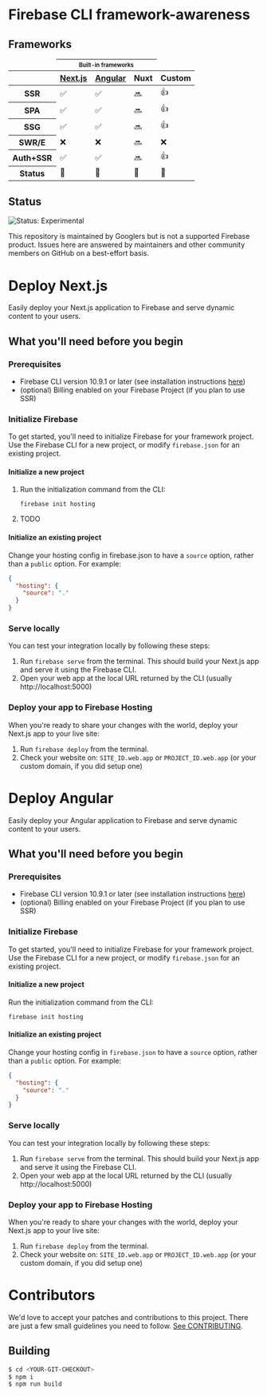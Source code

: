 # Firebase CLI framework-awareness

## Frameworks

<table>
    <thead>
        <tr><td></td><th colspan="3"><sub><sup>Built-in frameworks</sub></sup></th><td></td></tr>
        <tr>
            <th></th>
            <th><a href="#deploy-nextjs">Next.js</a></th>
            <th><a href="#deploy-angular">Angular</a></th>
            <th>Nuxt</th>
            <th>Custom</th>
        </tr>
    </thead>
    <tbody>
        <tr><th>SSR</th><td>✅</td><td>✅</td><td>🔜</td><td>👍</td></tr>
        <tr><th>SPA</th><td>✅</td><td>✅</td><td>🔜</td><td>👍</td></tr>
        <tr><th>SSG</th><td>✅</td><td>✅</td><td>🔜</td><td>👍</td></tr>
        <tr><th>SWR/E</th><td>❌</td><td>❌</td><td>🔜</td><td>❌</td></tr>
        <tr><th>Auth+SSR</th><td>✅</td><td>✅</td><td>🔜</td><td>👍</td></tr>
        <tr><th>Status</th><td>🔬</td><td>🔬</td><td>🔬</td><td>🔬</td></tr>
    </tbody>
</table>

## Status

![Status: Experimental](https://img.shields.io/badge/Status-Experimental-blue)

This repository is maintained by Googlers but is not a supported Firebase product. Issues here are answered by maintainers and other community members on GitHub on a best-effort basis.

# Deploy Next.js

Easily deploy your Next.js application to Firebase and serve dynamic content to your users.

## What you'll need before you begin

### Prerequisites
- Firebase CLI version 10.9.1 or later (see installation instructions [here](https://firebase.google.com/docs/cli))
- (optional) Billing enabled on your Firebase Project (if you plan to use SSR)

### Initialize Firebase
To get started, you'll need to initialize Firebase for your framework project. Use the Firebase CLI for a new project, or modify `firebase.json` for an existing project.

#### Initialize a new project

1. Run the initialization command from the CLI:
    ```shell
    firebase init hosting
    ```

1. TODO

#### Initialize an existing project

Change your hosting config in firebase.json to have a `source` option, rather than a `public` option. For example:

```json
{
  "hosting": {
    "source": "."
  }
}
```

### Serve locally

You can test your integration locally by following these steps:
1. Run `firebase serve` from the terminal. This should build your Next.js app and serve it using the Firebase CLI.
2. Open your web app at the local URL returned by the CLI (usually http://localhost:5000)

### Deploy your app to Firebase Hosting

When you're ready to share your changes with the world, deploy your Next.js app to your live site:
1. Run `firebase deploy` from the terminal.
2. Check your website on: `SITE_ID.web.app` or `PROJECT_ID.web.app` (or your custom domain, if you did setup one)

# Deploy Angular

Easily deploy your Angular application to Firebase and serve dynamic content to your users.

## What you'll need before you begin

### Prerequisites
- Firebase CLI version 10.9.1 or later (see installation instructions [here](https://firebase.google.com/docs/cli))
- (optional) Billing enabled on your Firebase Project (if you plan to use SSR)

### Initialize Firebase
To get started, you'll need to initialize Firebase for your framework project. Use the Firebase CLI for a new project, or modify `firebase.json` for an existing project.

#### Initialize a new project

Run the initialization command from the CLI:

```shell
firebase init hosting
```

#### Initialize an existing project

Change your hosting config in `firebase.json` to have a `source` option, rather than a `public` option. For example:

```json
{
  "hosting": {
    "source": "."
  }
}
```

### Serve locally

You can test your integration locally by following these steps:
1. Run `firebase serve` from the terminal. This should build your Next.js app and serve it using the Firebase CLI.
2. Open your web app at the local URL returned by the CLI (usually http://localhost:5000)

### Deploy your app to Firebase Hosting

When you're ready to share your changes with the world, deploy your Next.js app to your live site:
1. Run `firebase deploy` from the terminal.
2. Check your website on: `SITE_ID.web.app` or `PROJECT_ID.web.app` (or your custom domain, if you did setup one)

# Contributors

We'd love to accept your patches and contributions to this project. There are
just a few small guidelines you need to follow. [See CONTRIBUTING](./CONTRIBUTING.md).

## Building

```bash
$ cd <YOUR-GIT-CHECKOUT>
$ npm i
$ npm run build
```

